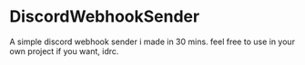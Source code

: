 # DiscordWebhookSender
A simple discord webhook sender i made in 30 mins. feel free to use in your own project if you want, idrc.
